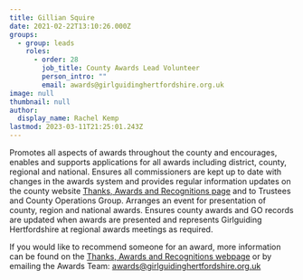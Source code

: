 ```yaml
---
title: Gillian Squire
date: 2021-02-22T13:10:26.000Z
groups:
  - group: leads
    roles:
      - order: 28
        job_title: County Awards Lead Volunteer
        person_intro: ""
        email: awards@girlguidinghertfordshire.org.uk
image: null
thumbnail: null
author:
  display_name: Rachel Kemp
lastmod: 2023-03-11T21:25:01.243Z
---
```

Promotes all aspects of awards throughout the county and encourages, enables and supports applications for all awards including district, county, regional and national. Ensures all commissioners are kept up to date with changes in the awards system and provides regular information updates on the county website [Thanks, Awards and Recognitions page](/get-involved/thanks/) and to Trustees and County Operations Group. Arranges an event for presentation of county, region and national awards. Ensures county awards and GO records are updated when awards are presented and represents Girlguiding Hertfordshire at regional awards meetings as required.

If you would like to recommend someone for an award, more information can be found on the [Thanks, Awards and Recognitions webpage](/get-involved/thanks/) or by emailing the Awards Team: <awards@girlguidinghertfordshire.org.uk>
